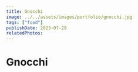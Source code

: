 ```yaml
---
title: Gnocchi
image: ../../assets/images/portfolio/gnocchi.jpg
tags: ["food"]
publishDate: 2023-07-29
relatedPhotos:
---
```

# Gnocchi
